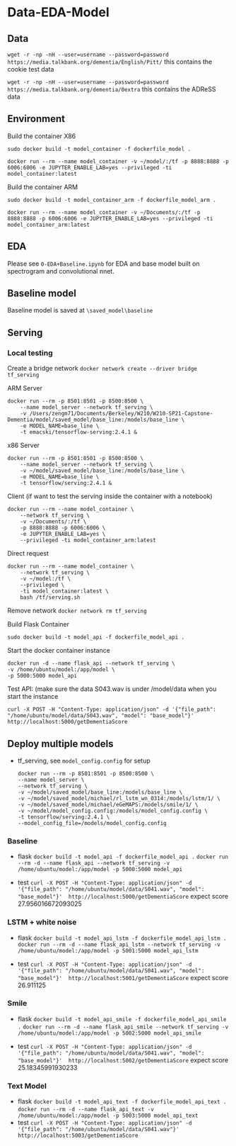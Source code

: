 # Data-EDA-Model

## Data
`wget -r -np -nH --user=username --password=password https://media.talkbank.org/dementia/English/Pitt/` this contains the cookie test data

`wget -r -np -nH --user=username --password=password https://media.talkbank.org/dementia/0extra` this contains the ADReSS data

## Environment

Build the container X86
```
sudo docker build -t model_container -f dockerfile_model .

docker run --rm --name model_container -v ~/model/:/tf -p 8888:8888 -p 6006:6006 -e JUPYTER_ENABLE_LAB=yes --privileged -ti model_container:latest
```

Build the container ARM
```
sudo docker build -t model_container_arm -f dockerfile_model_arm .

docker run --rm --name model_container -v ~/Documents/:/tf -p 8888:8888 -p 6006:6006 -e JUPYTER_ENABLE_LAB=yes --privileged -ti model_container_arm:latest
```

## EDA

Please see `0-EDA+Baseline.ipynb` for EDA and base model built on spectrogram and convolutional nnet. 

## Baseline model
Baseline model is saved at `\saved_model\baseline`


## Serving

### Local testing 
Create a bridge network
`docker network create --driver bridge tf_serving`

ARM Server
```
docker run --rm -p 8501:8501 -p 8500:8500 \
	--name model_server --network tf_serving \
	-v /Users/zengm71/Documents/Berkeley/W210/W210-SP21-Capstone-Dementia/model/saved_model/base_line:/models/base_line \
	-e MODEL_NAME=base_line \
	-t emacski/tensorflow-serving:2.4.1 &
```

x86 Server
```
docker run --rm -p 8501:8501 -p 8500:8500 \
	--name model_server --network tf_serving \
	-v ~/model/saved_model/base_line:/models/base_line \
	-e MODEL_NAME=base_line \
	-t tensorflow/serving:2.4.1 &
```

Client (if want to test the serving inside the container with a notebook)
```
docker run --rm --name model_container \
	--network tf_serving \
	-v ~/Documents/:/tf \
	-p 8888:8888 -p 6006:6006 \
	-e JUPYTER_ENABLE_LAB=yes \
	--privileged -ti model_container_arm:latest
```

Direct request
```
docker run --rm --name model_container \
	--network tf_serving \
	-v ~/model:/tf \
	--privileged \
	-ti model_container:latest \
	bash /tf/serving.sh
```

Remove network
`docker network rm tf_serving`

Build Flask Container
```
sudo docker build -t model_api -f dockerfile_model_api .
```

Start the docker container instance
```
docker run -d --name flask_api --network tf_serving \
-v /home/ubuntu/model:/app/model \
-p 5000:5000 model_api
```

Test API: (make sure the data S043.wav is under /model/data when you start the instance
```
curl -X POST -H "Content-Type: application/json" -d '{"file_path": "/home/ubuntu/model/data/S043.wav", "model": "base_model"}'  http://localhost:5000/getDementiaScore
```

## Deploy multiple models
* tf_serving, see `model_config.config` for setup
	```
	docker run --rm -p 8501:8501 -p 8500:8500 \
	--name model_server \
	--network tf_serving \
	-v ~/model/saved_model/base_line:/models/base_line \
	-v ~/model/saved_model/michael/rl_lstm_wn_0314:/models/lstm/1/ \
	-v ~/model/saved_model/michael/eGeMAPS:/models/smile/1/ \
	-v ~/model/model_config.config:/models/model_config.config \
	-t tensorflow/serving:2.4.1 \
	--model_config_file=/models/model_config.config 
	```

### Baseline
* flask 
	`docker build -t model_api -f dockerfile_model_api .`
	`docker run --rm -d --name flask_api --network tf_serving -v /home/ubuntu/model:/app/model -p 5000:5000 model_api`

* test `curl -X POST -H "Content-Type: application/json" -d '{"file_path": "/home/ubuntu/model/data/S041.wav", "model": "base_model"}'  http://localhost:5000/getDementiaScore` expect score 27.956016672093025

### LSTM + white noise
* flask 
	`docker build -t model_api_lstm -f dockerfile_model_api_lstm .`
	`docker run --rm -d --name flask_api_lstm --network tf_serving -v /home/ubuntu/model:/app/model -p 5001:5000 model_api_lstm`

* test `curl -X POST -H "Content-Type: application/json" -d '{"file_path": "/home/ubuntu/model/data/S041.wav", "model": "base_model"}'  http://localhost:5001/getDementiaScore` expect score 26.911125

### Smile 
* flask 
	`docker build -t model_api_smile -f dockerfile_model_api_smile .`
	`docker run --rm -d --name flask_api_smile --network tf_serving -v /home/ubuntu/model:/app/model -p 5002:5000 model_api_smile`

* test `curl -X POST -H "Content-Type: application/json" -d '{"file_path": "/home/ubuntu/model/data/S041.wav", "model": "base_model"}'  http://localhost:5002/getDementiaScore` expect score 25.18345991930233

### Text Model
* flask
	`docker build -t model_api_text -f dockerfile_model_api_text .`
	`docker run --rm -d --name flask_api_text -v /home/ubuntu/model:/app/model -p 5003:5000 model_api_text`
* test 
	`curl -X POST -H "Content-Type: application/json" -d '{"file_path": "/home/ubuntu/model/data/S041.wav"}' http://localhost:5003/getDementiaScore`
